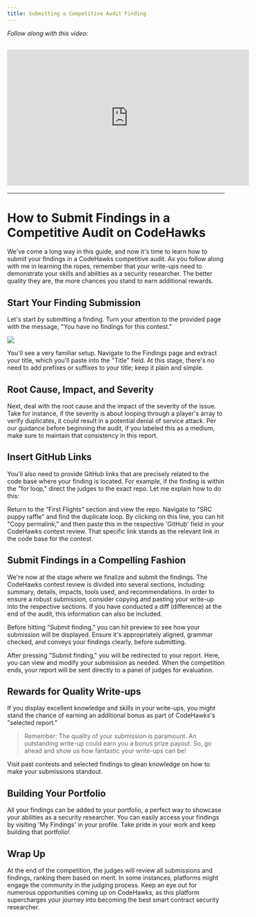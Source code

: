 ```yaml
---
title: Submitting a Competitive Audit Finding
---
```


_Follow along with this video:_

## <iframe width="560" height="315" src="https://vimeo.com/889509192/ddeee77875?share=copy" title="vimeo" frameborder="0" allow="accelerometer; autoplay; clipboard-write; encrypted-media; gyroscope; picture-in-picture; web-share" allowfullscreen></iframe>

---

# How to Submit Findings in a Competitive Audit on CodeHawks

We've come a long way in this guide, and now it's time to learn how to submit your findings in a CodeHawks competitive audit. As you follow along with me in learning the ropes, remember that your write-ups need to demonstrate your skills and abilities as a security researcher. The better quality they are, the more chances you stand to earn additional rewards.

## Start Your Finding Submission

Let's start by submitting a finding. Turn your attention to the provided page with the message, "You have no findings for this contest."

![](https://cdn.videotap.com/tBS5umL1xzaBq36apSkD-26.91.png)

You'll see a very familiar setup. Navigate to the Findings page and extract your title, which you'll paste into the "Title" field. At this stage, there's no need to add prefixes or suffixes to your title; keep it plain and simple.

## Root Cause, Impact, and Severity

Next, deal with the root cause and the impact of the severity of the issue. Take for instance, if the severity is about looping through a player's array to verify duplicates, it could result in a potential denial of service attack. Per our guidance before beginning the audit, if you labeled this as a medium, make sure to maintain that consistency in this report.

## Insert GitHub Links

You'll also need to provide GitHub links that are precisely related to the code base where your finding is located. For example, if the finding is within the "for loop," direct the judges to the exact repo. Let me explain how to do this:

Return to the “First Flights” section and view the repo. Navigate to "SRC puppy raffle" and find the duplicate loop. By clicking on this line, you can hit "Copy permalink," and then paste this in the respective 'GitHub' field in your CodeHawks contest review. That specific link stands as the relevant link in the code base for the contest.

## Submit Findings in a Compelling Fashion

We're now at the stage where we finalize and submit the findings. The CodeHawks contest review is divided into several sections, including: summary, details, impacts, tools used, and recommendations. In order to ensure a robust submission, consider copying and pasting your write-up into the respective sections. If you have conducted a diff (difference) at the end of the audit, this information can also be included.

Before hitting "Submit finding," you can hit preview to see how your submission will be displayed. Ensure it's appropriately aligned, grammar checked, and conveys your findings clearly, before submitting.

After pressing "Submit finding," you will be redirected to your report. Here, you can view and modify your submission as needed. When the competition ends, your report will be sent directly to a panel of judges for evaluation.

## Rewards for Quality Write-ups

If you display excellent knowledge and skills in your write-ups, you might stand the chance of earning an additional bonus as part of CodeHawks's "selected report."

> Remember: The quality of your submission is paramount. An outstanding write-up could earn you a bonus prize payout. So, go ahead and show us how fantastic your write-ups can be!

Visit past contests and selected findings to glean knowledge on how to make your submissions standout.

## Building Your Portfolio

All your findings can be added to your portfolio, a perfect way to showcase your abilities as a security researcher. You can easily access your findings by visiting 'My Findings' in your profile. Take pride in your work and keep building that portfolio!

## Wrap Up

At the end of the competition, the judges will review all submissions and findings, ranking them based on merit. In some instances, platforms might engage the community in the judging process. Keep an eye out for numerous opportunities coming up on CodeHawks, as this platform supercharges your journey into becoming the best smart contract security researcher.
